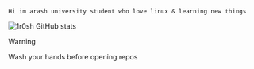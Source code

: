```
Hi im arash university student who love linux & learning new things
```

![1r0sh GitHub stats](https://github-readme-stats.vercel.app/api?username=1r0sh&show_icons=true&theme=nord&show_icons=true&hide_border=true&rank_icon=github)

> [!Warning]
> Wash your hands before opening repos
